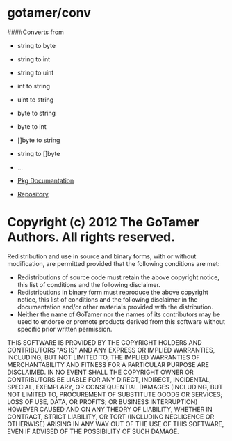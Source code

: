 gotamer/conv
============

####Converts from 

 * string to byte 
 * string to int 
 * string to uint
 * int    to string
 * uint   to string
 * byte   to string 
 * byte   to int
 * []byte to string 
 * string to []byte 
 * ...



 * [Pkg Documantation](http://go.pkgdoc.org/github.com/gotamer/conv "GoTamer Conversion Repository")
 * [Repository](https://bitbucket.org/gotamer/conv "GoTamer Conversion Repository")
 




Copyright (c) 2012 The GoTamer Authors. All rights reserved.
============================================================
Redistribution and use in source and binary forms, with or without
modification, are permitted provided that the following conditions are
met:

   * Redistributions of source code must retain the above copyright
notice, this list of conditions and the following disclaimer.
   * Redistributions in binary form must reproduce the above
copyright notice, this list of conditions and the following disclaimer
in the documentation and/or other materials provided with the
distribution.
   * Neither the name of GoTamer nor the names of its
contributors may be used to endorse or promote products derived from
this software without specific prior written permission.

THIS SOFTWARE IS PROVIDED BY THE COPYRIGHT HOLDERS AND CONTRIBUTORS
"AS IS" AND ANY EXPRESS OR IMPLIED WARRANTIES, INCLUDING, BUT NOT
LIMITED TO, THE IMPLIED WARRANTIES OF MERCHANTABILITY AND FITNESS FOR
A PARTICULAR PURPOSE ARE DISCLAIMED. IN NO EVENT SHALL THE COPYRIGHT
OWNER OR CONTRIBUTORS BE LIABLE FOR ANY DIRECT, INDIRECT, INCIDENTAL,
SPECIAL, EXEMPLARY, OR CONSEQUENTIAL DAMAGES (INCLUDING, BUT NOT
LIMITED TO, PROCUREMENT OF SUBSTITUTE GOODS OR SERVICES; LOSS OF USE,
DATA, OR PROFITS; OR BUSINESS INTERRUPTION) HOWEVER CAUSED AND ON ANY
THEORY OF LIABILITY, WHETHER IN CONTRACT, STRICT LIABILITY, OR TORT
(INCLUDING NEGLIGENCE OR OTHERWISE) ARISING IN ANY WAY OUT OF THE USE
OF THIS SOFTWARE, EVEN IF ADVISED OF THE POSSIBILITY OF SUCH DAMAGE.